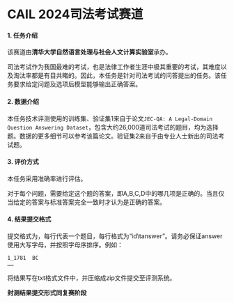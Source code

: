 # CAIL 2024司法考试赛道

#### 1. 任务介绍

该赛道由**清华大学自然语言处理与社会人文计算实验室**承办。

司法考试作为我国最难的考试，也是法律工作者生涯中极其重要的考试，其难度以及淘汰率都是有目共睹的。因此，本任务是针对司法考试的问答提出的任务。该任务要求给定问题及选项后模型能够输出正确答案。



#### 2. 数据介绍

本任务技术评测使用的训练集、验证集1来自于论文`JEC-QA: A Legal-Domain Question Answering Dataset`，包含大约26,000道司法考试的题目，均为选择题。数据的更多细节可以参考该篇论文。验证集2来自于由专业人士新出的司法考试题。



#### 3. 评价方式

本任务采用准确率进行评估。

对于每个问题，需要给定这个题的答案，即A,B,C,D中的哪几项是正确的。当且仅当给定的答案与标准答案完全一致时才认为是正确的答案。



#### 4. 结果提交格式

提交格式为，每行代表一个题目，每行格式为“id\tanswer”。请务必保证answer使用大写字母，并按照字母序排序。例如：

```
1_1781	BC
……
```
将结果写在txt格式文件中，并压缩成zip文件提交至评测系统。

**封测结果提交形式同复赛阶段**